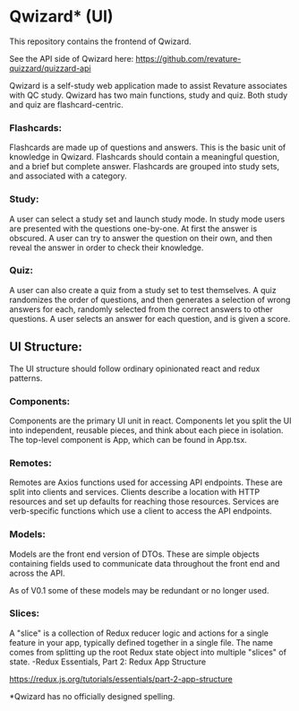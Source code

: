 # Qwizard* (UI)
This repository contains the frontend of Qwizard.

See the API side of Qwizard here:
https://github.com/revature-quizzard/quizzard-api

Qwizard is a self-study web application made to assist Revature associates
with QC study. Qwizard has two main functions, study and quiz.
Both study and quiz are flashcard-centric.

### Flashcards:
Flashcards are made up of questions and answers. This is the basic
unit of knowledge in Qwizard. Flashcards should contain a meaningful
question, and a brief but complete answer. Flashcards are grouped into
study sets, and associated with a category.

### Study:
A user can select a study set and launch study mode. In study mode users
are presented with the questions one-by-one. At first the answer is obscured.
A user can try to answer the question on their own, and then reveal the answer
in order to check their knowledge.

### Quiz:
A user can also create a quiz from a study set to test themselves. A quiz
randomizes the order of questions, and then generates a selection of wrong
answers for each, randomly selected from the correct answers to other
questions. A user selects an answer for each question, and is given a score.

## UI Structure:
The UI structure should follow ordinary opinionated react and redux patterns.

### Components:
Components are the primary UI unit in react. Components let you split 
the UI into independent, reusable pieces, and think about each piece in isolation.
The top-level component is App, which can be found in App.tsx.

### Remotes:
Remotes are Axios functions used for accessing API endpoints. These are split into 
clients and services. Clients describe a location with HTTP resources and set up 
defaults for reaching those resources. Services are verb-specific functions 
which use a client to access the API endpoints.

### Models:
Models are the front end version of DTOs. These are simple objects containing fields 
used to communicate data throughout the front end and across the API.

As of V0.1 some of these models may be redundant or no longer used.

### Slices:
A "slice" is a collection of Redux reducer logic and actions for a single 
feature in your app, typically defined together in a single file. The name 
comes from splitting up the root Redux state object into multiple "slices" 
of state. -Redux Essentials, Part 2: Redux App Structure
 
 https://redux.js.org/tutorials/essentials/part-2-app-structure
 


 
 
 
 
 *Qwizard has no officially designed spelling.